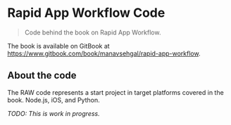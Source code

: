 # Rapid App Workflow Code
> Code behind the book on Rapid App Workflow.

The book is available on GitBook at https://www.gitbook.com/book/manavsehgal/rapid-app-workflow.

## About the code

The RAW code represents a start project in target platforms covered in the book. Node.js, iOS, and Python.

*TODO: This is work in progress.*

